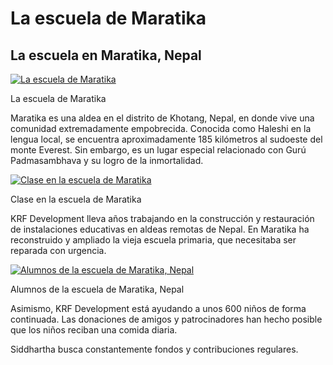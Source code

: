 #  La escuela de Maratika 

##  La escuela en Maratika, Nepal 

[ ![La escuela de Maratika](/images/img_marakita_vue-150x150.jpg) ](/images/img_marakita_vue.jpg)

La escuela de Maratika 

Maratika es una aldea en el distrito de Khotang, Nepal, en donde vive una comunidad extremadamente empobrecida. Conocida como Haleshi en la lengua local, se encuentra aproximadamente 185 kilómetros al sudoeste del monte Everest. Sin embargo, es un lugar especial relacionado con Gurú Padmasambhava y su logro de la inmortalidad. 

[ ![Clase en la escuela de Maratika](/images/img_marakita_cours-150x150.jpg) ](/images/img_marakita_cours.jpg)

Clase en la escuela de Maratika 

KRF Development lleva años trabajando en la construcción y restauración de instalaciones educativas en aldeas remotas de Nepal. En Maratika ha reconstruido y ampliado la vieja escuela primaria, que necesitaba ser reparada con urgencia. 

[ ![Alumnos de la escuela de Maratika, Nepal](/images/img_marakita_eleves-150x150.jpg) ](/images/img_marakita_eleves.jpg)

Alumnos de la escuela de Maratika, Nepal 

Asimismo, KRF Development está ayudando a unos 600 niños de forma continuada. Las donaciones de amigos y patrocinadores han hecho posible que los niños reciban una comida diaria. 

Siddhartha busca constantemente fondos y contribuciones regulares. 

